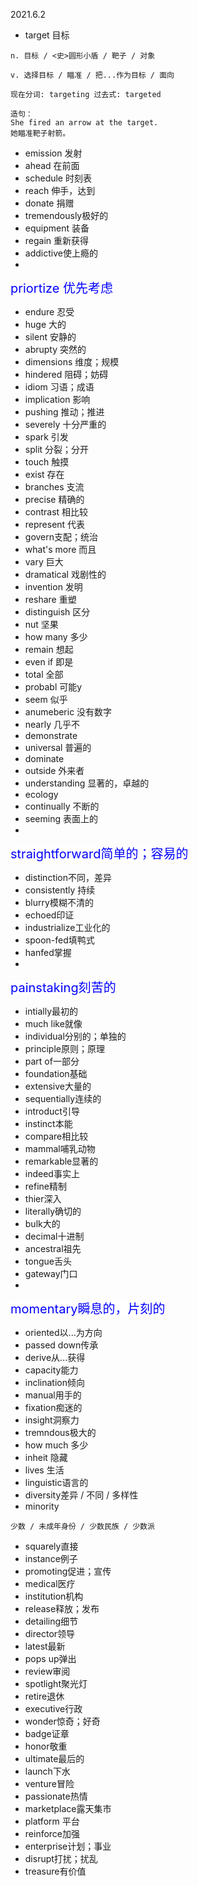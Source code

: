 2021.6.2

- target 目标
```
n. 目标 / <史>圆形小盾 / 靶子 / 对象

v. 选择目标 / 瞄准 / 把...作为目标 / 面向

现在分词: targeting 过去式: targeted

造句：
She fired an arrow at the target.
她瞄准靶子射箭。
```
- emission 发射
- ahead 在前面
- schedule 时刻表
- reach 伸手，达到
- donate 捐赠
- tremendously极好的
- equipment 装备
- regain 重新获得
- addictive使上瘾的
- <font style='color:blue;font-size:20px;background:white'>
priortize 优先考虑
</font>
- endure 忍受
- huge 大的
- silent 安静的
- abrupty 突然的
- dimensions 维度；规模
- hindered 阻碍；妨碍
- idiom 习语；成语
- implication 影响
- pushing 推动；推进
- severely 十分严重的
- spark 引发
- split 分裂；分开
- touch 触摸
- exist 存在
- branches 支流
- precise 精确的
- contrast 相比较
- represent 代表
- govern支配；统治
- what's more 而且
- vary 巨大
- dramatical 戏剧性的
- invention 发明
- reshare 重塑
- distinguish 区分
- nut 坚果
- how many 多少
- remain 想起
- even if 即是
- total 全部
- probabl 可能y
- seem 似乎
- anumeberic 没有数字
- nearly 几乎不
- demonstrate
- universal 普遍的
- dominate
- outside 外来者
- understanding 显著的，卓越的
- ecology
- continually 不断的
- seeming 表面上的
- <font style='color:blue;font-size:20px;background:white'>
straightforward简单的；容易的
</font>

- distinction不同，差异
- consistently 持续
- blurry模糊不清的
- echoed印证
- industrialize工业化的
- spoon-fed填鸭式
- hanfed掌握
- <font style='color:blue;font-size:20px;background:white'>
painstaking刻苦的
</font>
- intially最初的
- much like就像
- individual分别的；单独的
- principle原则；原理
- part of一部分
- foundation基础
- extensive大量的
- sequentially连续的
- introduct引导
- instinct本能
- compare相比较
- mammal哺乳动物
- remarkable显著的
- indeed事实上
- refine精制
- thier深入
- literally确切的
- bulk大的
- decimal十进制
- ancestral祖先
 - tongue舌头
- gateway门口
- <font style='color:blue;font-size:20px;background:white'>
momentary瞬息的，片刻的
</font>
- oriented以...为方向
- passed down传承
- derive从...获得
- capacity能力
- inclination倾向
- manual用手的
- fixation痴迷的
- insight洞察力
- tremndous极大的
- how much 多少
- inheit 隐藏
- lives 生活
- linguistic语言的
- diversity差异 / 不同 / 多样性
- minority
```
少数 / 未成年身份 / 少数民族 / 少数派
```
- squarely直接
- instance例子
- promoting促进；宣传
- medical医疗
- institution机构
- release释放；发布
- detailing细节
- director领导
- latest最新
- pops up弹出
- review审阅
- spotlight聚光灯
- retire退休
- executive行政
- wonder惊奇；好奇
- badge证章
- honor敬重
- ultimate最后的
- launch下水
- venture冒险
- passionate热情
- marketplace露天集市
- platform 平台
- reinforce加强
- enterprise计划；事业
- disrupt打扰；扰乱
- treasure有价值


